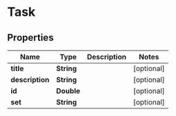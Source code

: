 

# Task


## Properties

| Name | Type | Description | Notes |
|------------ | ------------- | ------------- | -------------|
|**title** | **String** |  |  [optional] |
|**description** | **String** |  |  [optional] |
|**id** | **Double** |  |  [optional] |
|**set** | **String** |  |  [optional] |



